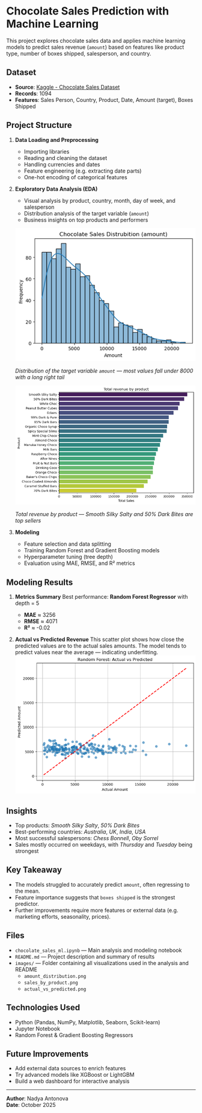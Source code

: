 # Chocolate Sales Prediction with Machine Learning

This project explores chocolate sales data and applies machine learning models to predict sales revenue (`amount`) based on features like product type, number of boxes shipped, salesperson, and country.

## Dataset

- **Source**: [Kaggle - Chocolate Sales Dataset](https://www.kaggle.com/datasets/atharvasoundankar/chocolate-sales)
- **Records**: 1094
- **Features**: Sales Person, Country, Product, Date, Amount (target), Boxes Shipped

## Project Structure

1. **Data Loading and Preprocessing**
   - Importing libraries
   - Reading and cleaning the dataset
   - Handling currencies and dates
   - Feature engineering (e.g. extracting date parts)
   - One-hot encoding of categorical features

2. **Exploratory Data Analysis (EDA)**
   - Visual analysis by product, country, month, day of week, and salesperson
   - Distribution analysis of the target variable (`amount`)
   - Business insights on top products and performers
   
   ![Distribution of Sales Amount](images/amount_distribution.png) 

   *Distribution of the target variable `amount` — most values fall under 8000 with a long right tail*

   <img src="images/sales_by_product.png" alt="Sales by Product" width="700"/>

   *Total revenue by product — Smooth Silky Salty and 50% Dark Bites are top sellers*


4. **Modeling**
   - Feature selection and data splitting
   - Training Random Forest and Gradient Boosting models
   - Hyperparameter tuning (tree depth)
   - Evaluation using MAE, RMSE, and R² metrics

## Modeling Results

1. **Metrics Summary**
Best performance: **Random Forest Regressor** with depth = 5  
   - **MAE** ≈ 3256  
   - **RMSE** ≈ 4071  
   - **R²** ≈ -0.02

2. **Actual vs Predicted Revenue**
This scatter plot shows how close the predicted values are to the actual sales amounts.
The model tends to predict values near the average — indicating underfitting.
![Actual vs Predicted](images/actual_vs_predicted.png)

## Insights

   - Top products: *Smooth Silky Salty*, *50% Dark Bites*
   - Best-performing countries: *Australia*, *UK*, *India*, *USA*
   - Most successful salespersons: *Chess Bonnell*, *Oby Sorrel*
   - Sales mostly occurred on weekdays, with *Thursday* and *Tuesday* being strongest

## Key Takeaway

- The models struggled to accurately predict `amount`, often regressing to the mean.
- Feature importance suggests that `boxes shipped` is the strongest predictor.
- Further improvements require more features or external data (e.g. marketing efforts, seasonality, prices).

## Files

- `chocolate_sales_ml.ipynb` — Main analysis and modeling notebook  
- `README.md` — Project description and summary of results  
- `images/` — Folder containing all visualizations used in the analysis and README  
   - `amount_distribution.png`  
   - `sales_by_product.png`  
   - `actual_vs_predicted.png`

## Technologies Used

- Python (Pandas, NumPy, Matplotlib, Seaborn, Scikit-learn)
- Jupyter Notebook
- Random Forest & Gradient Boosting Regressors

## Future Improvements

- Add external data sources to enrich features
- Try advanced models like XGBoost or LightGBM
- Build a web dashboard for interactive analysis

---

**Author**: Nadya Antonova  
**Date**: October 2025
